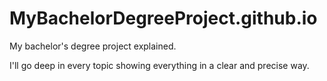# MyBachelorDegreeProject.github.io
My bachelor's degree project explained.

I'll go deep in every topic showing everything in a clear and precise way.
